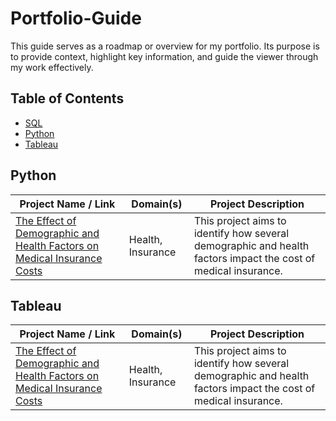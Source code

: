 # Portfolio-Guide

This guide serves as a roadmap or overview for my portfolio. Its purpose is to provide context, highlight key information, and guide the viewer through my work effectively.

## Table of Contents
- [SQL](https://github.com/DeborahAkpoguma/Portfolio-Guide/edit/main/README.md#sql)
- [Python](https://github.com/DeborahAkpoguma/Portfolio-Guide/edit/main/README.md#python)
- [Tableau](https://github.com/DeborahAkpoguma/Portfolio-Guide/edit/main/README.md#tableau)

<!-- ## SQL
| Project Name / Link  | Domain(s) | Project Description|
| ------------- | ------------- | ------------- |
| The Effect of Demographic and Health Factors on Medical Insurance Costs  | Health, Insurance | This project aims to identify how several demographic and health factors impact the cost of medical insurance.| -->

## Python
| Project Name / Link  | Domain(s) | Project Description|
| ------------- | ------------- | ------------- |
| [The Effect of Demographic and Health Factors on Medical Insurance Costs](https://github.com/DeborahAkpoguma/Portfolio/tree/main/Python/Project%201%20-%20Medical%20Insurance%20Costs)  | Health, Insurance | This project aims to identify how several demographic and health factors impact the cost of medical insurance.|

## Tableau 
| Project Name / Link  | Domain(s) | Project Description|
| ------------- | ------------- | ------------- |
| [The Effect of Demographic and Health Factors on Medical Insurance Costs](https://public.tableau.com/app/profile/deborah.akpoguma/viz/MedicalCosts_16855893788920/MedicalCosts) | Health, Insurance | This project aims to identify how several demographic and health factors impact the cost of medical insurance.|

